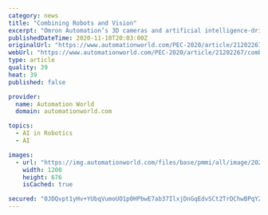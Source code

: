 ```yaml
---
category: news
title: "Combining Robots and Vision"
excerpt: "Omron Automation’s 3D cameras and artificial intelligence-driven vision are designed for precise picking of objects with varying weights, shapes, and orientations."
publishedDateTime: 2020-11-10T20:03:00Z
originalUrl: "https://www.automationworld.com/PEC-2020/article/21202267/combining-robots-and-vision"
webUrl: "https://www.automationworld.com/PEC-2020/article/21202267/combining-robots-and-vision"
type: article
quality: 39
heat: 39
published: false

provider:
  name: Automation World
  domain: automationworld.com

topics:
  - AI in Robotics
  - AI

images:
  - url: "https://img.automationworld.com/files/base/pmmi/all/image/2020/11/Screen_Shot_2020_11_10_at_2.13.18_PM.5faae9a8d8059.png?auto=format&fit=max&w=1200"
    width: 1200
    height: 676
    isCached: true

secured: "0JDQvpt1yHv+YUbqVumoUO1p0HPbwE7ab37IlxjDnGqEdvSCt2TrDChwBPqYZbOjtdnpHhOrsQbCIJFTkmQwGYFTcozZczih2aVztTQQFyexK0W1jLugPdEAMp9gcNvttf1QUC2kHgF32eXQAce1BEdiBC0MU8UoOalwcic4kPiX/f31cCqzFuJpXG+d/DrdW0aTuOAgB+i+XjaVR5mBU+U7o8P0RihP6Zx8XfGviO5aBF4N5aZvvN6syk9oJWdgw1FmdyKqfc8cEXmc2rAlUTR6+Pgo/5j7I0HYjnnha50C4+QuuM0+kSpwPcXSschHYxE9n4LyHY+Rajy17D6wzfFUm+o9XrmmQpK3rxwMtp0=;5BWTU5z+Hmkt9P/RCx8I3g=="
---
```


